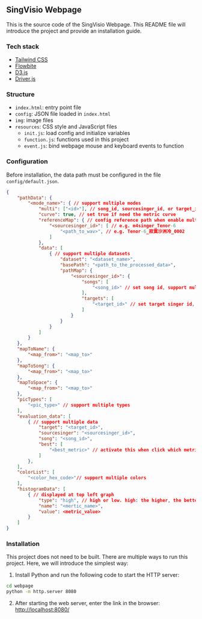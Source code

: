 ## SingVisio Webpage

This is the source code of the SingVisio Webpage. This README file will introduce the project and provide an installation guide.

### Tech stack

- [Tailwind CSS](https://tailwindcss.com/)
- [Flowbite](https://flowbite.com/)
- [D3.js](https://d3js.org/)
- [Driver.js](https://driverjs.com/)


### Structure

- `index.html`: entry point file
- `config`: JSON file loaded in `index.html`
- `img`: image files
- `resources`: CSS style and JavaScript files
    - `init.js`: load config and initialize variables
    - `function.js`: functions used in this project
    - `event.js`: bind webpage mouse and keyboard events to function


### Configuration

Before installation, the data path must be configured in the file `config/default.json`. 

```json
{
    "pathData": {
        "<mode_name>": { // support multiple modes
            "multi": ["<id>"], // song_id, sourcesinger_id, or target_id. Set false to disable. Enable multiple choice for the configed checkbox.
            "curve": true, // set true if need the metric curve
            "referenceMap": { // config reference path when enable multiple choice.
                "<sourcesinger_id>": [ // e.g. m4singer_Tenor-6
                    "<path_to_wav>", // e.g. Tenor-6_寂寞沙洲冷_0002
                ]
            },
            "data": [
                { // support multiple datasets
                    "dataset": "<dataset_name>",
                    "basePath": "<path_to_the_processed_data>",
                    "pathMap": {
                        "<sourcesinger_id>": {
                            "songs": [
                                "<song_id>" // set song id, support multiple ids
                            ],
                            "targets": [
                                "<target_id>" // set target singer id, support multiple ids
                            ]
                        }
                    }
                }
            ]
        }
    },
    "mapToName": {
        "<map_from>": "<map_to>"
    },
    "mapToSong": {
        "<map_from>": "<map_to>"
    },
    "mapToSpace": {
        "<map_from>": "<map_to>"
    },
    "picTypes": [
        "<pic_type>" // support multiple types
    ],
    "evaluation_data": [
        { // support multiple data
            "target": "<target_id>",
            "sourcesinger": "<sourcesinger_id>",
            "song": "<song_id>",
            "best": [
                "<best_metric>" // activate this when click which metric
            ]
        },
    ],
    "colorList": [
        "<color_hex_code>"// support multiple colors
    ],
    "histogramData": [
        { // displayed at top left graph
            "type": "high", // high or low. high: the higher, the better.
            "name": "<mertic_name>",
            "value": <metric_value>
        }
    ]
}
```


### Installation

This project does not need to be built. There are multiple ways to run this project. Here, we will introduce the simplest way:

1. Install Python and run the following code to start the HTTP server:

```bash
cd webpage
python -m http.server 8080
```

2. After starting the web server, enter the link in the browser: [http://localhost:8080/](http://localhost:8080/)


